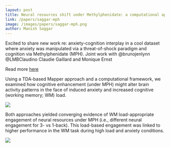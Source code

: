 ```yaml
---
layout: post
title: Neural resources shift under Methylphenidate: a computational approach to examine anxiety-cognition interplay
link: /papers/saggar-mph
image: /images/papers/saggar-mph.png
author: Manish Saggar
---
```


Excited to share new work re: anxiety-cognition interplay in a cool dataset where anxiety was manipulated via a threat-of-shock paradigm and cognition via Methylphenidate (MPH). Joint work with @brunojenlynn @LMBClaudino
 Claudie Gaillard and Monique Ernst

Read more [here](https://www.biorxiv.org/content/10.1101/2022.04.21.489066v1)

 Using a TDA-based Mapper approach and a computational framework, we examined how cognitive enhancement (under MPH) might alter brain activity patterns in the face of induced anxiety and increased cognitive (working memory; WM) load.

 <div class="col-md-12">
     <img src="https://pbs.twimg.com/media/FRJhkd7VEAAO-Rh?format=jpg&name=4096x4096">
 </div>


Both approaches yielded converging evidence of WM load-appropriate engagement of neural resources under MPH (i.e., different neural engagement for 3- vs 1-back). This load-based engagement was linked to higher performance in the WM task during high load and anxiety conditions.


<div class="col-md-12">
    <img src="https://pbs.twimg.com/media/FRJhreYVEAEQB8m?format=jpg&name=4096x4096">
</div>
